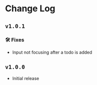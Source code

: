 # Change Log

## `v1.0.1`

### 🛠️ Fixes

- Input not focusing after a todo is added

## `v1.0.0`

- Initial release
